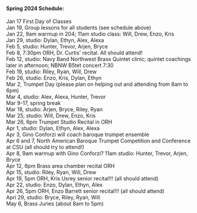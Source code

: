 #### Spring 2024 Schedule:

Jan 17 First Day of Classes  
Jan 19, Group lessons for all students (see schedule above)  
Jan 22, 9am warmup in 204; 11am studio class: Will, Drew, Enzo, Kris  
Jan 29, studio: Dylan, Ethyn, Alex, Alexa  
Feb 5, studio: Hunter, Trevor, Arjen, Bryce  
Feb 8, 7:30pm ORH, Dr. Curtis' recital. All should attend!  
Feb 12, studio: Navy Band Northwest Brass Quintet clinic; quintet coachings later in afternoon; NBNW B5tet concert 7:30  
Feb 19, studio: Riley, Ryan, Will, Drew  
Feb 26, studio: Enzo, Kris, Dylan, Ethyn  
Mar 2, Trumpet Day (please plan on helping out and attending from 8am to 6pm)  
Mar 4, studio: Alex, Alexa, Hunter, Trevor  
Mar 9-17, spring break  
Mar 18, studio: Arjen, Bryce, Riley, Ryan  
Mar 25, studio: Will, Drew, Enzo, Kris  
Mar 26, 6pm Trumpet Studio Recital in ORH  
Apr 1, studio: Dylan, Ethyn, Alex, Alexa  
Apr 3, Gino Conforzi will coach baroque trumpet ensemble  
Apr 6 and 7, North American Baroque Trumpet Competition and Conference at CSU (all should try to attend!)  
Apr 8, 9am warmup with Gino Conforzi? 11am studio: Hunter, Trevor, Arjen, Bryce  
Apr 12, 6pm Brass area chamber recital ORH  
Apr 15, studio: Riley, Ryan, Will, Drew  
Apr 19, 5pm ORH, Kris Usrey senior recital!!! (all should attend)  
Apr 22, studio: Enzo, Dylan, Ethyn, Alex  
Apr 26, 5pm ORH, Enzo Barrett senior recital!!! (all should attend)  
Apri 29, studio: Bryce, Riley, Ryan, Will  
May 6, Brass Juries (about 8am to 5pm)  
